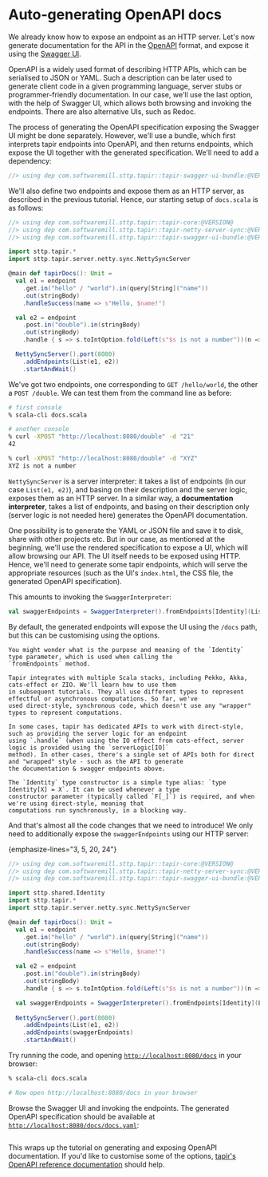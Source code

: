 # Auto-generating OpenAPI docs

We already know how to expose an endpoint as an HTTP server. Let's now generate documentation for the API in the 
[OpenAPI](https://swagger.io/specification/) format, and expose it using the [Swagger UI](https://swagger.io).

OpenAPI is a widely used format of describing HTTP APIs, which can be serialised to JSON or YAML. Such a description can
be later used to generate client code in a given programming language, server stubs or programmer-friendly 
documentation. In our case, we'll use the last option, with the help of Swagger UI, which allows both browsing and 
invoking the endpoints. There are also alternative UIs, such as Redoc.

The process of generating the OpenAPI specification exposing the Swagger UI might be done separately. However, we'll use
a bundle, which first interprets tapir endpoints into OpenAPI, and then returns endpoints, which expose the UI together
with the generated specification. We'll need to add a dependency:

```scala
//> using dep com.softwaremill.sttp.tapir::tapir-swagger-ui-bundle:@VERSION@
```

We'll also define two endpoints and expose them as an HTTP server, as described in the previous tutorial. Hence, our 
starting setup of `docs.scala` is as follows:

```scala
//> using dep com.softwaremill.sttp.tapir::tapir-core:@VERSION@
//> using dep com.softwaremill.sttp.tapir::tapir-netty-server-sync:@VERSION@
//> using dep com.softwaremill.sttp.tapir::tapir-swagger-ui-bundle:@VERSION@

import sttp.tapir.*
import sttp.tapir.server.netty.sync.NettySyncServer

@main def tapirDocs(): Unit =
  val e1 = endpoint
    .get.in("hello" / "world").in(query[String]("name"))
    .out(stringBody)
    .handleSuccess(name => s"Hello, $name!")

  val e2 = endpoint
    .post.in("double").in(stringBody)
    .out(stringBody)
    .handle { s => s.toIntOption.fold(Left(s"$s is not a number"))(n => Right((n*2).toString)) }

  NettySyncServer().port(8080)
    .addEndpoints(List(e1, e2))
    .startAndWait()
```

We've got two endpoints, one corresponding to `GET /hello/world`, the other a `POST /double`. We can test them from
the command line as before:

```bash
# first console
% scala-cli docs.scala

# another console
% curl -XPOST "http://localhost:8080/double" -d "21"
42

% curl -XPOST "http://localhost:8080/double" -d "XYZ"
XYZ is not a number
```

`NettySyncServer` is a server interpreter: it takes a list of endpoints (in our case `List(e1, e2)`), and basing on 
their description and the server logic, exposes them as an HTTP server. In a similar way, a **documentation interpreter**,
takes a list of endpoints, and basing on their description only (server logic is not needed here) generates the OpenAPI
documentation.

One possibility is to generate the YAML or JSON file and save it to disk, share with other projects etc. But in our 
case, as mentioned at the beginning, we'll use the rendered specification to expose a UI, which will allow browsing
our API. The UI itself needs to be exposed using HTTP. Hence, we'll need to generate some tapir endpoints, which will
serve the appropriate resources (such as the UI's `index.html`, the CSS file, the generated OpenAPI specification).

This amounts to invoking the `SwaggerInterpreter`:

```scala
val swaggerEndpoints = SwaggerInterpreter().fromEndpoints[Identity](List(e1, e2), "My App", "1.0")
```

By default, the generated endpoints will expose the UI using the `/docs` path, but this can be customising using the
options.

```{note}
You might wonder what is the purpose and meaning of the `Identity` type parameter, which is used when calling the 
`fromEndpoints` method. 

Tapir integrates with multiple Scala stacks, including Pekko, Akka, cats-effect or ZIO. We'll learn how to use them
in subsequent tutorials. They all use different types to represent effectful or asynchronous computations. So far, we've 
used direct-style, synchronous code, which doesn't use any "wrapper" types to represent computations. 

In some cases, tapir has dedicated APIs to work with direct-style, such as providing the server logic for an endpoint
using `.handle` (when using the IO effect from cats-effect, server logic is provided using the `serverLogic[IO]` 
method). In other cases, there's a single set of APIs both for direct and "wrapped" style - such as the API to generate
the documentation & swagger endpoints above.

The `Identity` type constructor is a simple type alias: `type Identity[X] = X`. It can be used whenever a type 
constructor parameter (typically called `F[_]`) is required, and when we're using direct-style, meaning that 
computations run synchronously, in a blocking way.
```

And that's almost all the code changes that we need to introduce! We only need to additionally expose the 
`swaggerEndpoints` using our HTTP server:

{emphasize-lines="3, 5, 20, 24"}
```scala
//> using dep com.softwaremill.sttp.tapir::tapir-core:@VERSION@
//> using dep com.softwaremill.sttp.tapir::tapir-netty-server-sync:@VERSION@
//> using dep com.softwaremill.sttp.tapir::tapir-swagger-ui-bundle:@VERSION@

import sttp.shared.Identity
import sttp.tapir.*
import sttp.tapir.server.netty.sync.NettySyncServer

@main def tapirDocs(): Unit =
  val e1 = endpoint
    .get.in("hello" / "world").in(query[String]("name"))
    .out(stringBody)
    .handleSuccess(name => s"Hello, $name!")

  val e2 = endpoint
    .post.in("double").in(stringBody)
    .out(stringBody)
    .handle { s => s.toIntOption.fold(Left(s"$s is not a number"))(n => Right((n*2).toString)) }

  val swaggerEndpoints = SwaggerInterpreter().fromEndpoints[Identity](List(e1, e2), "My App", "1.0")
 
  NettySyncServer().port(8080)
    .addEndpoints(List(e1, e2))
    .addEndpoints(swaggerEndpoints)
    .startAndWait()
```

Try running the code, and opening [`http://localhost:8080/docs`](http://localhost:8080/docs) in your browser:

```bash
% scala-cli docs.scala

# Now open http://localhost:8080/docs in your browser
```

Browse the Swagger UI and invoking the endpoints. The generated OpenAPI specification should be available at 
[`http://localhost:8080/docs/docs.yaml`](http://localhost:8080/docs/docs.yaml):

```yaml

```

This wraps up the tutorial on generating and exposing OpenAPI documentation. If you'd like to customise some of the
options, [tapir's OpenAPI reference documentation](../docs/openapi.md) should help.
